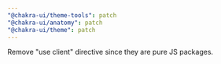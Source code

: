 ```yaml
---
"@chakra-ui/theme-tools": patch
"@chakra-ui/anatomy": patch
"@chakra-ui/theme": patch
---
```


Remove "use client" directive since they are pure JS packages.
